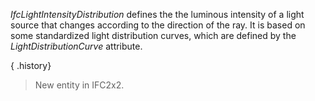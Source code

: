 ﻿_IfcLightIntensityDistribution_ defines the the luminous intensity of a light source that changes according to the direction of the ray. It is based on some standardized light distribution curves, which are defined by the _LightDistributionCurve_ attribute.

{ .history}
> New entity in IFC2x2.
